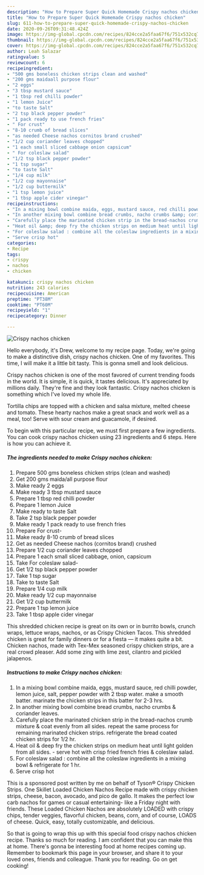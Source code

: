 ```yaml
---
description: "How to Prepare Super Quick Homemade Crispy nachos chicken"
title: "How to Prepare Super Quick Homemade Crispy nachos chicken"
slug: 611-how-to-prepare-super-quick-homemade-crispy-nachos-chicken
date: 2020-09-26T09:31:48.424Z
image: https://img-global.cpcdn.com/recipes/824cce2a5faa67f6/751x532cq70/crispy-nachos-chicken-recipe-main-photo.jpg
thumbnail: https://img-global.cpcdn.com/recipes/824cce2a5faa67f6/751x532cq70/crispy-nachos-chicken-recipe-main-photo.jpg
cover: https://img-global.cpcdn.com/recipes/824cce2a5faa67f6/751x532cq70/crispy-nachos-chicken-recipe-main-photo.jpg
author: Leah Salazar
ratingvalue: 5
reviewcount: 6
recipeingredient:
- "500 gms boneless chicken strips clean and washed"
- "200 gms maidaall purpose flour"
- "2 eggs"
- "3 tbsp mustard sauce"
- "1 tbsp red chilli powder"
- "1 lemon Juice"
- "to taste Salt"
- "2 tsp black pepper powder"
- "1 pack ready to use french fries"
- " For crust"
- "8-10 crumb of bread slices"
- "as needed Cheese nachos cornitos brand crushed"
- "1/2 cup coriander leaves chopped"
- "1 each small sliced cabbage onion capsicum"
- " For coleslaw salad"
- "1/2 tsp black pepper powder"
- "1 tsp sugar"
- "to taste Salt"
- "1/4 cup milk"
- "1/2 cup mayonnaise"
- "1/2 cup buttermilk"
- "1 tsp lemon juice"
- "1 tbsp apple cider vinegar"
recipeinstructions:
- "In a mixing bowl combine maida, eggs, mustard sauce, red chilli powder, lemon juice, salt, pepper powder with 2 tbsp water. make a smooth batter. marinate the chicken strips in this batter for 2-3 hrs."
- "In another mixing bowl combine bread crumbs, nacho crumbs &amp; coriander leaves."
- "Carefully place the marinated chicken strip in the bread-nachos crumb mixture &amp; coat evenly from all sides. repeat the same process for remaining marinated chicken strips. refrigerate the bread coated chicken strips for 1/2 hr."
- "Heat oil &amp; deep fry the chicken strips on medium heat until light golden from all sides.  serve hot with crisp fried french fries &amp; coleslaw salad."
- "For coleslaw salad : combine all the coleslaw ingredients in a mixing bowl &amp; refrigerate for 1 hr."
- "Serve crisp hot"
categories:
- Recipe
tags:
- crispy
- nachos
- chicken

katakunci: crispy nachos chicken 
nutrition: 243 calories
recipecuisine: American
preptime: "PT38M"
cooktime: "PT60M"
recipeyield: "1"
recipecategory: Dinner

---
```



![Crispy nachos chicken](https://img-global.cpcdn.com/recipes/824cce2a5faa67f6/751x532cq70/crispy-nachos-chicken-recipe-main-photo.jpg)

Hello everybody, it's Drew, welcome to my recipe page. Today, we're going to make a distinctive dish, crispy nachos chicken. One of my favorites. This time, I will make it a little bit tasty. This is gonna smell and look delicious.

Crispy nachos chicken is one of the most favored of current trending foods in the world. It is simple, it is quick, it tastes delicious. It's appreciated by millions daily. They're fine and they look fantastic. Crispy nachos chicken is something which I've loved my whole life.

Tortilla chips are topped with a chicken and salsa mixture, melted cheese and tomato. These hearty nachos make a great snack and work well as a meal, too! Serve with sour cream and guacamole, if desired.


To begin with this particular recipe, we must first prepare a few ingredients. You can cook crispy nachos chicken using 23 ingredients and 6 steps. Here is how you can achieve it.

##### The ingredients needed to make Crispy nachos chicken:

1. Prepare 500 gms boneless chicken strips (clean and washed)
1. Get 200 gms maida/all purpose flour
1. Make ready 2 eggs
1. Make ready 3 tbsp mustard sauce
1. Prepare 1 tbsp red chilli powder
1. Prepare 1 lemon Juice
1. Make ready to taste Salt
1. Take 2 tsp black pepper powder
1. Make ready 1 pack ready to use french fries
1. Prepare  For crust-
1. Make ready 8-10 crumb of bread slices
1. Get as needed Cheese nachos (cornitos brand) crushed
1. Prepare 1/2 cup coriander leaves chopped
1. Prepare 1 each small sliced cabbage, onion, capsicum
1. Take  For coleslaw salad-
1. Get 1/2 tsp black pepper powder
1. Take 1 tsp sugar
1. Take to taste Salt
1. Prepare 1/4 cup milk
1. Make ready 1/2 cup mayonnaise
1. Get 1/2 cup buttermilk
1. Prepare 1 tsp lemon juice
1. Take 1 tbsp apple cider vinegar


This shredded chicken recipe is great on its own or in burrito bowls, crunch wraps, lettuce wraps, nachos, or as Crispy Chicken Tacos. This shredded chicken is great for family dinners or for a fiesta — it makes quite a bit. Chicken nachos, made with Tex-Mex seasoned crispy chicken strips, are a real crowd pleaser. Add some zing with lime zest, cilantro and pickled jalapenos. 

##### Instructions to make Crispy nachos chicken:

1. In a mixing bowl combine maida, eggs, mustard sauce, red chilli powder, lemon juice, salt, pepper powder with 2 tbsp water. make a smooth batter. marinate the chicken strips in this batter for 2-3 hrs.
1. In another mixing bowl combine bread crumbs, nacho crumbs &amp; coriander leaves.
1. Carefully place the marinated chicken strip in the bread-nachos crumb mixture &amp; coat evenly from all sides. repeat the same process for remaining marinated chicken strips. refrigerate the bread coated chicken strips for 1/2 hr.
1. Heat oil &amp; deep fry the chicken strips on medium heat until light golden from all sides.  - serve hot with crisp fried french fries &amp; coleslaw salad.
1. For coleslaw salad : combine all the coleslaw ingredients in a mixing bowl &amp; refrigerate for 1 hr.
1. Serve crisp hot


This is a sponsored post written by me on behalf of Tyson® Crispy Chicken Strips. One Skillet Loaded Chicken Nachos Recipe made with crispy chicken strips, cheese, bacon, avocado, and pico de gallo. It makes the perfect low carb nachos for games or casual entertaining- like a Friday night with friends. These Loaded Chicken Nachos are absolutely LOADED with crispy chips, tender veggies, flavorful chicken, beans, corn, and of course, LOADS of cheese. Quick, easy, totally customizable, and delicious. 

So that is going to wrap this up with this special food crispy nachos chicken recipe. Thanks so much for reading. I am confident that you can make this at home. There's gonna be interesting food at home recipes coming up. Remember to bookmark this page in your browser, and share it to your loved ones, friends and colleague. Thank you for reading. Go on get cooking!

